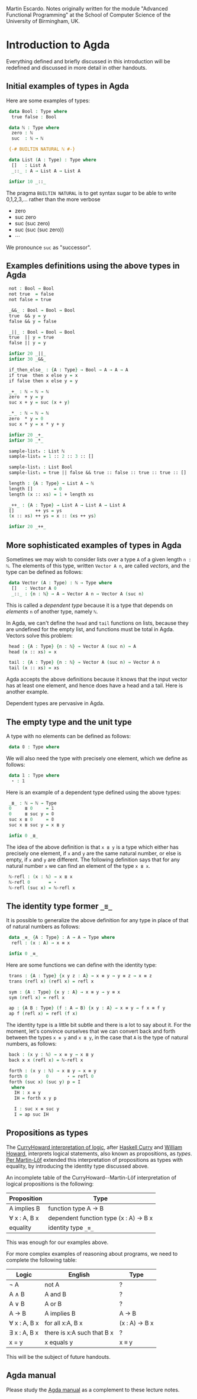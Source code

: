 
Martin Escardo.
Notes originally written for the module "Advanced Functional Programming"
at the School of Computer Science of the University of Birmingham, UK.


<!--
```agda
{-# OPTIONS --without-K --safe #-}

module introduction where

private -- Everything is private in this module as things will be redefined again
        -- in other modules with more details.
        -- This module should not be importated from any module other than index modules.
```
-->
# Introduction to Agda

Everything defined and briefly discussed in this introduction will be redefined and discussed in more detail in other handouts.

## Initial examples of types in Agda

<!--
In Agda, types are called sets by default. For the purposes of HoTT/UF, we prefer to stick to "Type".
```agda
 Type = Set
```
-->

Here are some examples of types:


```agda
 data Bool : Type where
  true false : Bool

 data ℕ : Type where
  zero : ℕ
  suc  : ℕ → ℕ

 {-# BUILTIN NATURAL ℕ #-}

 data List (A : Type) : Type where
  []   : List A
  _::_ : A → List A → List A

 infixr 10 _::_
```

The pragma `BUILTIN NATURAL` is to get syntax sugar to be able to write 0,1,2,3,... rather than the more verbose

 * zero
 * suc zero
 * suc (suc zero)
 * suc (suc (suc zero))
 * ⋯

We pronounce `suc` as "successor".

## Examples definitions using the above types in Agda

```agda
 not : Bool → Bool
 not true  = false
 not false = true

 _&&_ : Bool → Bool → Bool
 true  && y = y
 false && y = false

 _||_ : Bool → Bool → Bool
 true  || y = true
 false || y = y

 infixr 20 _||_
 infixr 30 _&&_

 if_then_else_ : {A : Type} → Bool → A → A → A
 if true  then x else y = x
 if false then x else y = y

 _+_ : ℕ → ℕ → ℕ
 zero  + y = y
 suc x + y = suc (x + y)

 _*_ : ℕ → ℕ → ℕ
 zero  * y = 0
 suc x * y = x * y + y

 infixr 20 _+_
 infixr 30 _*_

 sample-list₀ : List ℕ
 sample-list₀ = 1 :: 2 :: 3 :: []

 sample-list₁ : List Bool
 sample-list₁ = true || false && true :: false :: true :: true :: []

 length : {A : Type} → List A → ℕ
 length []        = 0
 length (x :: xs) = 1 + length xs

 _++_ : {A : Type} → List A → List A → List A
 []        ++ ys = ys
 (x :: xs) ++ ys = x :: (xs ++ ys)

 infixr 20 _++_

```

## More sophisticated examples of types in Agda

Sometimes we may wish to consider lists over a type `A` of a given length `n : ℕ`. The elements of this type, written `Vector A n`, are called *vectors*, and the type can be defined as follows:

```agda
 data Vector (A : Type) : ℕ → Type where
  []   : Vector A 0
  _::_ : {n : ℕ} → A → Vector A n → Vector A (suc n)
```
This is called a *dependent type* because it is a type that depends on *elements* `n` of another type, namely `ℕ`.

In Agda, we can't define the `head` and `tail` functions on lists, because they are undefined for the empty list, and functions must be total in Agda. Vectors solve this problem:

```agda
 head : {A : Type} {n : ℕ} → Vector A (suc n) → A
 head (x :: xs) = x

 tail : {A : Type} {n : ℕ} → Vector A (suc n) → Vector A n
 tail (x :: xs) = xs
```
Agda accepts the above definitions because it knows that the input vector has at least one element, and hence does have a head and a tail. Here is another example.

Dependent types are pervasive in Agda.

## The empty type and the unit type

A type with no elements can be defined as follows:
```agda
 data 𝟘 : Type where
```
We will also need the type with precisely one element, which we define as follows:
```agda
 data 𝟙 : Type where
  ⋆ : 𝟙
```

Here is an example of a dependent type defined using the above types:
```agda
 _≣_ : ℕ → ℕ → Type
 0     ≣ 0     = 𝟙
 0     ≣ suc y = 𝟘
 suc x ≣ 0     = 𝟘
 suc x ≣ suc y = x ≣ y

 infix 0 _≣_
```
The idea of the above definition is that `x ≣ y` is a type which either has precisely one element, if `x` and `y` are the same natural number, or else is empty, if `x` and `y` are different.
The following definition says that for any natural number `x` we can find an element of the type `x ≣ x`.
```agda
 ℕ-refl : (x : ℕ) → x ≣ x
 ℕ-refl 0       = ⋆
 ℕ-refl (suc x) = ℕ-refl x
```
## The identity type former `_≡_`

It is possible to generalize the above definition
for any type in place of that of natural numbers as follows:
```agda
 data _≡_ {A : Type} : A → A → Type where
  refl : (x : A) → x ≡ x

 infix 0 _≡_
```
Here are some functions we can define with the identity type:
```agda
 trans : {A : Type} {x y z : A} → x ≡ y → y ≡ z → x ≡ z
 trans (refl x) (refl x) = refl x

 sym : {A : Type} {x y : A} → x ≡ y → y ≡ x
 sym (refl x) = refl x

 ap : {A B : Type} (f : A → B) {x y : A} → x ≡ y → f x ≡ f y
 ap f (refl x) = refl (f x)
```

The identity type is a little bit subtle and there is a lot to say about it.
For the moment, let's convince ourselves that we can convert back and forth between the types `x ≡ y` and `x ≣ y`, in the case that `A` is the type of natural numbers, as follows:

```agda
 back : (x y : ℕ) → x ≡ y → x ≣ y
 back x x (refl x) = ℕ-refl x

 forth : (x y : ℕ) → x ≣ y → x ≡ y
 forth 0       0       ⋆ = refl 0
 forth (suc x) (suc y) p = I
  where
   IH : x ≡ y
   IH = forth x y p

   I : suc x ≡ suc y
   I = ap suc IH
```

## Propositions as types

The [CurryHoward interpretation of logic](https://en.wikipedia.org/wiki/Curry%E2%80%93Howard_correspondence), after [Haskell Curry](https://en.wikipedia.org/wiki/Haskell_Curry) and [William Howard](https://en.wikipedia.org/wiki/William_Alvin_Howard), interprets logical statements, also known as propositions, as *types*. [Per Martin-Löf](https://en.wikipedia.org/wiki/Per_Martin-L%C3%B6f) extended this interpretation of propositions as types with equality, by introducing the identity type discussed above.

An incomplete table of the CurryHoward--Martin-Löf interpretation of logical propositions is the following:

| Proposition  | Type                                  |
| -          | ---                                   |
| A implies B  | function type A → B                   |
| ∀ x : A, B x | dependent function type (x : A) → B x |
| equality     | identity type `_≡_`                   |

This was enough for our examples above.

For more complex examples of reasoning about programs, we need to complete the following table:

| Logic        | English                    | Type          |
| -          | ---                        | ---           |
| ¬ A          | not A                      | ?             |
| A ∧ B        | A and B                    | ?             |
| A ∨ B        | A or B                     | ?             |
| A → B        | A implies B                | A → B         |
| ∀ x : A, B x | for all x:A, B x           | (x : A) → B x |
| ∃ x : A, B x | there is x:A such that B x | ?             |
| x = y        | x equals y                 | x ≡ y         |

This will be the subject of future handouts.

## Agda manual

Please study the [Agda manual](https://agda.readthedocs.io/en/latest/) as a complement to these lecture notes.
